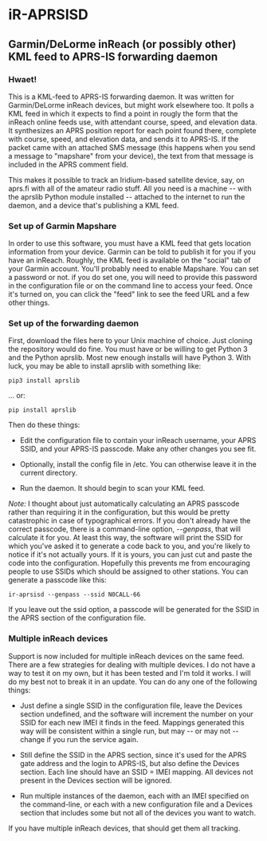 # iR-APRSISD
## Garmin/DeLorme inReach (or possibly other) KML feed to APRS-IS  forwarding daemon

### Hwaet!

This is a KML-feed to APRS-IS forwarding daemon. It was written for Garmin/DeLorme inReach devices, but might work elsewhere too. It polls a KML feed in which it expects to find a point in rougly the form that the inReach online feeds use, with attendant course, speed, and elevation data. It synthesizes an APRS position report for each point found there, complete with course, speed, and elevation data, and sends it to APRS-IS.  If the packet came with an attached SMS message (this happens when you send a message to "mapshare" from your device), the text from that message is included in the APRS comment field.
 
This makes it possible to track an Iridium-based satellite device, say, on aprs.fi with all of the amateur radio stuff.  All you need is a machine -- with the aprslib Python module installed -- attached to the internet to run the daemon, and a device that's publishing a KML feed.

### Set up of Garmin Mapshare

 In order to use this software, you must have a KML feed that gets location information from your device.  Garmin can be told to publish it for you if you have an inReach.  Roughly, the KML feed is available on the "social" tab of your Garmin account.  You'll probably need to enable Mapshare.  You can set a password or not.  if you do set one, you will need to provide this password in the configuration file or on the command line to access your feed.  Once it's turned on, you can click the "feed" link to see the feed URL and a few other things.
 
 ### Set up of the forwarding daemon


 First, download the files here to your Unix machine of choice.  Just cloning the repository would do fine.  You must have or be willing to get Python 3 and the Python aprslib.  Most new enough installs will have Python 3.  With luck, you may be able to install aprslib with something like:
 
 ```
 pip3 install aprslib
 ```
 ... or:
 ```
 pip install aprslib
 ```

 Then do these things:
 
   * Edit the configuration file to contain your inReach username, your APRS SSID, and your APRS-IS passcode.  Make any other changes you see fit.  
 
   * Optionally, install the config file in /etc.  You can otherwise leave it in the current directory.
 
   * Run the daemon.  It should begin to scan your KML feed.
 
 *Note:* I thought about just automatically calculating an APRS passcode rather than requiring it in the configuration, but this would be pretty catastrophic in case of typographical errors.  If you don't already have the correct passcode, there is a command-line option, *--genpass*, that will calculate it for you.  At least this way, the software will print the SSID for which you've asked it to generate a code back to you, and you're likely to notice if it's not actually yours.  If it is yours, you can just cut and paste the code into the configuration.  Hopefully this prevents me from encouraging people to use SSIDs which should be assigned to other stations.  You can generate a passcode like this:
 
 ```
 ir-aprsisd --genpass --ssid N0CALL-66
 ```
 
 If you leave out the ssid option, a passcode will be generated for the SSID in the APRS section of the configuration file.
 
### Multiple inReach devices

Support is now included for multiple inReach devices on the same feed.  There are a few strategies for dealing with multiple devices.  I do not have a way to test it on my own, but it has been tested and I'm told it works.  I will do my best not to break it in an update.  You can do any one of the following things:

   * Just define a single SSID in the configuration file, leave the Devices section undefined, and the software will increment the number on your SSID for each new IMEI it finds in the feed.  Mappings generated this way will be consistent within a single run, but may -- or may not -- change if you run the service again.

   * Still define the SSID in the APRS section, since it's used for the APRS gate address and the login to APRS-IS, but also define the Devices section.  Each line should have an SSID = IMEI mapping.  All devices not present in the Devices section will be ignored.

   * Run multiple instances of the daemon, each with an IMEI specified on the command-line, or each with a new configuration file and a Devices section that includes some but not all of the devices you want to watch.

If you have multiple inReach devices, that should get them all tracking.



